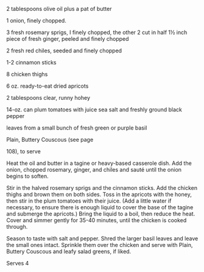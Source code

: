 2 tablespoons olive oil plus a pat of butter

1 onion, finely chopped.

3 fresh rosemary sprigs, I finely chopped, the other 2 cut in half 1½ inch piece of fresh ginger, peeled and finely chopped

2 fresh red chiles, seeded and finely chopped

1-2 cinnamon sticks

8 chicken thighs

6 oz. ready-to-eat dried apricots

2 tablespoons clear, runny hohey

14-oz. can plum tomatoes with juice sea salt and freshly ground black pepper

leaves from a small bunch of fresh green or purple basil

Plain, Buttery Couscous (see page

108), to serve

Heat the oil and butter in a tagine or heavy-based casserole dish. Add the onion, chopped rosemary, ginger, and chiles and sauté until the onion begins to soften.

Stir in the halved rosemary sprigs and the cinnamon sticks. Add the chicken thighs and brown them on both sides. Toss in the apricots with the honey, then stir in the plum tomatoes with their juice. (Add a little water if necessary, to ensure there is enough liquid to cover the base of the tagine and submerge the apricots.) Bring the liquid to a boil, then reduce the heat. Cover and simmer gently for 35-40 minutes, until the chicken is cooked through.

Season to taste with salt and pepper. Shred the larger basil leaves and leave the small ones intact. Sprinkle them over the chicken and serve with Plain, Buttery Couscous and leafy salad greens, if liked.

Serves 4
